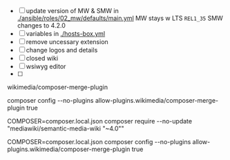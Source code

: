 - [ ] update version of MW & SMW in [./ansible/roles/02_mw/defaults/main.yml](./ansible/roles/02_mw/defaults/main.yml) MW stays w LTS `REL1_35` SMW changes to 4.2.0
- [ ] variables in [./hosts-box.yml](./hosts-box.yml)
- [ ] remove uncessary extension
- [ ] change logos and details
- [ ] closed wiki
- [ ] wsiwyg editor
- [ ] 


wikimedia/composer-merge-plugin

composer config --no-plugins allow-plugins.wikimedia/composer-merge-plugin true

COMPOSER=composer.local.json composer require --no-update "mediawiki/semantic-media-wiki "~4.0""

COMPOSER=composer.local.json composer config --no-plugins allow-plugins.wikimedia/composer-merge-plugin true 